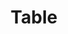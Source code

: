 ---
title: Table
redirect_to: https://ucfopen.github.io/Obojobo-Docs/releases/v3.3.2/developers/obo_nodes/table
---